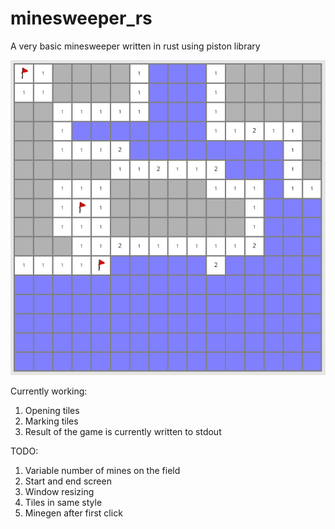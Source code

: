 # minesweeper_rs
A very basic minesweeper written in rust using piston library

![alt text](https://github.com/atmoPunk/minesweeper_rs/blob/master/screenshot.png "Ingame screenshot")

Currently working:
1. Opening tiles
2. Marking tiles
3. Result of the game is currently written to stdout


TODO:

1. Variable number of mines on the field
2. Start and end screen
3. Window resizing
4. Tiles in same style
5. Minegen after first click

